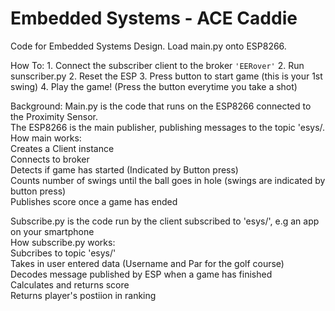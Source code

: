 # Embedded Systems - ACE Caddie
Code for Embedded Systems Design. Load main.py onto ESP8266.  

How To:
    1. Connect the subscriber client to the broker `'EERover'`
    2. Run sunscriber.py
    2. Reset the ESP
    3. Press button to start game (this is your 1st swing)
    4. Play the game! (Press the button everytime you take a shot)
  
Background:
  Main.py is the code that runs on the ESP8266 connected to the Proximity Sensor.   
  The ESP8266 is the main publisher, publishing messages to the topic 'esys/<anonymous>.  
    How main works:  
    Creates a Client instance  
    Connects to broker  
    Detects if game has started (Indicated by Button press)  
    Counts number of swings until the ball goes in hole (swings are indicated by button press)  
    Publishes score once a game has ended 
  
Subscribe.py is the code run by the client subscribed to 'esys/<anonymous>', e.g an app on your smartphone  
    How subscribe.py works:   
    Subcribes to topic 'esys/<anonymous>'  
    Takes in user entered data (Username and Par for the golf course)  
    Decodes message published by ESP when a game has finished  
    Calculates and returns score  
    Returns player's postiion in ranking  
  
  
    
